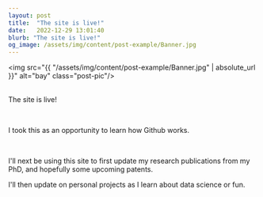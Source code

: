 ```yaml
---
layout: post
title:  "The site is live!"
date:   2022-12-29 13:01:40
blurb: "The site is live!"
og_image: /assets/img/content/post-example/Banner.jpg
---
```


<img src="{{ "/assets/img/content/post-example/Banner.jpg" | absolute_url }}" alt="bay" class="post-pic"/>
<br />
<br />

The site is live!

<br />

I took this as an opportunity to learn how Github works.

<br />

I'll next be using this site to first update my research publications from my PhD, and hopefully some upcoming patents.
<br />

I'll then update on personal projects as I learn about data science or fun.

